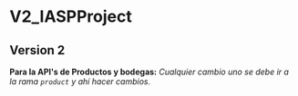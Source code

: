 # V2_IASPProject
## Version 2

**Para la API's de Productos y bodegas:**
_Cualquier cambio uno se debe ir a la rama `product` y ahí hacer cambios._
